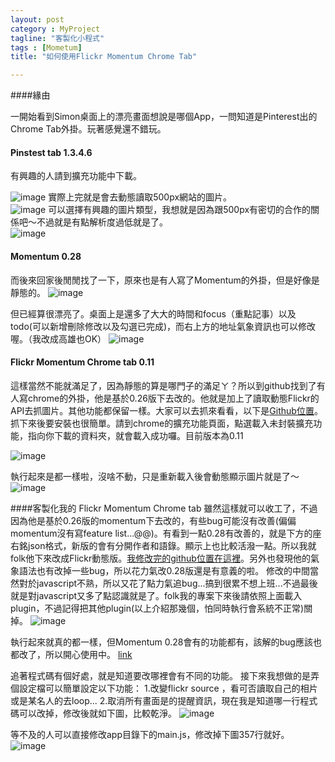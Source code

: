 ```yaml
---
layout: post
category : MyProject 
tagline: "客製化小程式"
tags : [Mometum]
title: "如何使用Flickr Momentum Chrome Tab"

---
```


####緣由

一開始看到Simon桌面上的漂亮畫面想說是哪個App，一問知道是Pinterest出的Chrome Tab外掛。玩著感覺還不錯玩。

#### Pinstest tab 1.3.4.6
有興趣的人請到擴充功能中下載。

![image](https://farm4.staticflickr.com/3929/15360552288_c9b8c80565_o.png)
實際上完就是會去動態讀取500px網站的圖片。   
![image](https://farm4.staticflickr.com/3946/15544022531_fe6faa3fd7_o.png)
可以選擇有興趣的圖片類型，我想就是因為跟500px有密切的合作的關係吧～不過就是有點解析度過低就是了。  
![image](https://farm6.staticflickr.com/5606/14926527773_0dca3ab55c_o.png)

#### Momentum 0.28
而後來回家後閒閒找了一下，原來也是有人寫了Momentum的外掛，但是好像是靜態的。
![image](https://farm4.staticflickr.com/3942/14926501483_816b478fed_o.png)

但已經算很漂亮了。桌面上是還多了大大的時間和focus（重點記事）以及todo(可以新增刪除修改以及勾選已完成)，而右上方的地址氣象資訊也可以修改喔。（我改成高雄也OK）
![image](https://farm6.staticflickr.com/5614/15547557962_40c39dd18a_o.png)

#### Flickr Momentum Chrome tab 0.11
這樣當然不能就滿足了，因為靜態的算是哪門子的滿足ㄚ？所以到github找到了有人寫chrome的外掛，他是基於0.26版下去改的。他就是加上了讀取動態Flickr的API去抓圖片。其他功能都保留一樣。大家可以去抓來看看，以下是[Github位置](https://github.com/McDo/Momentum-Flickr)。抓下來後要安裝也很簡單。請到chrome的擴充功能頁面，點選載入未封裝擴充功能，指向你下載的資料夾，就會載入成功囉。目前版本為0.11

![image](https://farm6.staticflickr.com/5613/15546745915_caf4be872c_o.png)

執行起來是都一樣啦，沒啥不動，只是重新載入後會動態顯示圖片就是了～
![image](https://farm6.staticflickr.com/5610/15361124400_3fce99e1fc_o.png)


####客製化我的 Flickr Momentum Chrome tab
雖然這樣就可以收工了，不過因為他是基於0.26版的momentum下去改的，有些bug可能沒有改善(偏偏momentum沒有寫feature list...@@)。有看到一點0.28有改善的，就是下方的座右銘json格式，新版的會有分開作者和語錄。顯示上也比較活潑一點。所以我就folk他下來改成Flickr動態版。[我修改完的github位置在這裡](https://github.com/dearsherlock/Modify_Momentum_2.8)。另外也發現他的氣象語法也有改掉一些bug，所以花力氣改0.28版還是有意義的啦。
修改的中間當然對於javascript不熟，所以又花了點力氣追bug...搞到很累不想上班...不過最後就是對javascript又多了點認識就是了。folk我的專案下來後請依照上面載入plugin，不過記得把其他plugin(以上介紹那幾個，怕同時執行會系統不正常)關掉。
![image](https://farm4.staticflickr.com/3956/15544111721_45f0753e35_o.png)

執行起來就真的都一樣，但Momentum 0.28會有的功能都有，該解的bug應該也都改了，所以開心使用中。
[link](https://farm4.staticflickr.com/3934/15547641652_363dc63c12_o.png)

追著程式碼有個好處，就是知道要改哪裡會有不同的功能。
接下來我想做的是弄個設定檔可以簡單設定以下功能：
1.改變flickr source ，看可否讀取自己的相片或是某名人的去loop...
2.取消所有畫面是的提醒資訊，現在我是知道哪一行程式碼可以改掉，修改後就如下圖，比較乾淨。
![image](https://farm6.staticflickr.com/5608/14926075594_293766f990_o.png)

等不及的人可以直接修改app目錄下的main.js，修改掉下圖357行就好。
![image](https://farm4.staticflickr.com/3937/15360208579_d4bfbe17f8_o.png)
